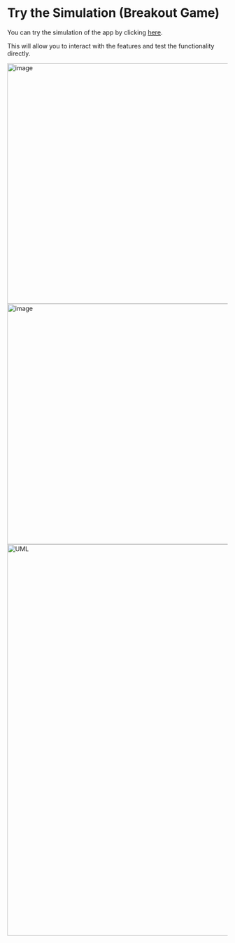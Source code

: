 # Try the Simulation (Breakout Game)

You can try the simulation of the app by clicking [here](https://wokwi.com/projects/393707992204658689).

This will allow you to interact with the features and test the functionality directly.

<img width="548" alt="image" src="https://github.com/user-attachments/assets/a8ca96d7-78da-4902-b126-6e6cd5ff140e">

<img width="548" alt="image" src="https://github.com/user-attachments/assets/a90d9061-6c87-4037-9007-89aef8252a0d">

<img width="892" alt="UML" src="https://github.com/user-attachments/assets/0f80d337-b153-4de3-a41b-93613c88fb3f">
